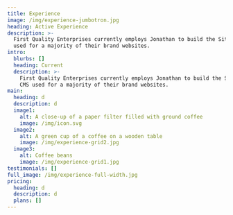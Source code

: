 ```yaml
---
title: Experience
image: /img/experience-jumbotron.jpg
heading: Active Experience
description: >-
  First Quality Enterprises currently employs Jonathan to build the Sitecore CMS
  used for a majority of their brand websites.
intro:
  blurbs: []
  heading: Current
  description: >-
    First Quality Enterprises currently employs Jonathan to build the Sitecore
    CMS used for a majority of their brand websites.
main:
  heading: d
  description: d
  image1:
    alt: A close-up of a paper filter filled with ground coffee
    image: /img/icon.svg
  image2:
    alt: A green cup of a coffee on a wooden table
    image: /img/experience-grid2.jpg
  image3:
    alt: Coffee beans
    image: /img/experience-grid1.jpg
testimonials: []
full_image: /img/experience-full-width.jpg
pricing:
  heading: d
  description: d
  plans: []
---
```


